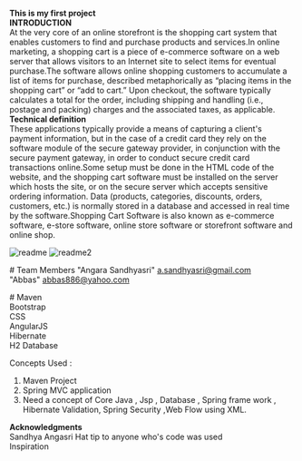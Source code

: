 **This is my first project**<br>
**INTRODUCTION**<br>
At the very core of an online storefront is the shopping cart system that enables customers to find and purchase products and services.In online marketing, a shopping cart is a piece of e-commerce software on a web server that allows visitors to an Internet site to select items for eventual purchase.The software allows online shopping customers to accumulate a list of items for purchase, described metaphorically as “placing items in the shopping cart” or “add to cart.” Upon checkout, the software typically calculates a total for the order, including shipping and handling (i.e., postage and packing) charges and the associated taxes, as applicable.
<br>
**Technical definition** <br>
These applications typically provide a means of capturing a client's payment information, but in the case of a credit card they rely on the software module of the secure gateway provider, in conjunction with the secure payment gateway, in order to conduct secure credit card transactions online.Some setup must be done in the HTML code of the website, and the shopping cart software must be installed on the server which hosts the site, or on the secure server which accepts sensitive ordering information.
Data (products, categories, discounts, orders, customers, etc.) is normally stored in a database and accessed in real time by the software.Shopping Cart Software is also known as e-commerce software, e-store software, online store software or storefront software and online shop.<br>

![readme](https://cloud.githubusercontent.com/assets/22499442/21760723/5dfda814-d674-11e6-8031-bdddaf6c813b.jpg)
![readme2](https://cloud.githubusercontent.com/assets/22499442/21761218/6f467d96-d677-11e6-8d26-3ca37d526c0f.jpg)




#<Team Members>
<a name="team-members"></a>Team Members
"Angara Sandhyasri" a.sandhyasri@gmail.com<br>
"Abbas" abbas886@yahoo.com<br>

#<Tecniques Used >
Maven<br>
Bootstrap<br>
CSS<br>
AngularJS<br>
Hibernate<br>
H2 Database<br>

Concepts Used :
1)	Maven Project
2)	Spring MVC application
3)	Need a concept of Core Java , Jsp , Database , Spring frame work , Hibernate Validation, Spring Security ,Web Flow using XML.





























**Acknowledgments**<br>
Sandhya Angasri
Hat tip to anyone who's code was used<br>
Inspiration<br>





